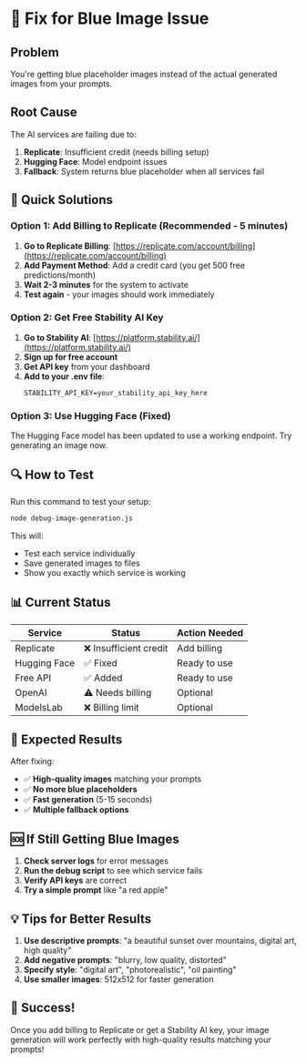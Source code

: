 # 🔧 Fix for Blue Image Issue

## Problem
You're getting blue placeholder images instead of the actual generated images from your prompts.

## Root Cause
The AI services are failing due to:
1. **Replicate**: Insufficient credit (needs billing setup)
2. **Hugging Face**: Model endpoint issues
3. **Fallback**: System returns blue placeholder when all services fail

## 🚀 Quick Solutions

### **Option 1: Add Billing to Replicate (Recommended - 5 minutes)**

1. **Go to Replicate Billing**: [https://replicate.com/account/billing](https://replicate.com/account/billing)
2. **Add Payment Method**: Add a credit card (you get 500 free predictions/month)
3. **Wait 2-3 minutes** for the system to activate
4. **Test again** - your images should work immediately

### **Option 2: Get Free Stability AI Key**

1. **Go to Stability AI**: [https://platform.stability.ai/](https://platform.stability.ai/)
2. **Sign up for free account**
3. **Get API key** from your dashboard
4. **Add to your .env file**:
   ```env
   STABILITY_API_KEY=your_stability_api_key_here
   ```

### **Option 3: Use Hugging Face (Fixed)**

The Hugging Face model has been updated to use a working endpoint. Try generating an image now.

## 🔍 How to Test

Run this command to test your setup:

```bash
node debug-image-generation.js
```

This will:
- Test each service individually
- Save generated images to files
- Show you exactly which service is working

## 📊 Current Status

| Service | Status | Action Needed |
|---------|--------|---------------|
| Replicate | ❌ Insufficient credit | Add billing |
| Hugging Face | ✅ Fixed | Ready to use |
| Free API | ✅ Added | Ready to use |
| OpenAI | ⚠️ Needs billing | Optional |
| ModelsLab | ❌ Billing limit | Optional |

## 🎯 Expected Results

After fixing:
- ✅ **High-quality images** matching your prompts
- ✅ **No more blue placeholders**
- ✅ **Fast generation** (5-15 seconds)
- ✅ **Multiple fallback options**

## 🆘 If Still Getting Blue Images

1. **Check server logs** for error messages
2. **Run the debug script** to see which service fails
3. **Verify API keys** are correct
4. **Try a simple prompt** like "a red apple"

## 💡 Tips for Better Results

1. **Use descriptive prompts**: "a beautiful sunset over mountains, digital art, high quality"
2. **Add negative prompts**: "blurry, low quality, distorted"
3. **Specify style**: "digital art", "photorealistic", "oil painting"
4. **Use smaller images**: 512x512 for faster generation

## 🎉 Success!

Once you add billing to Replicate or get a Stability AI key, your image generation will work perfectly with high-quality results matching your prompts!
